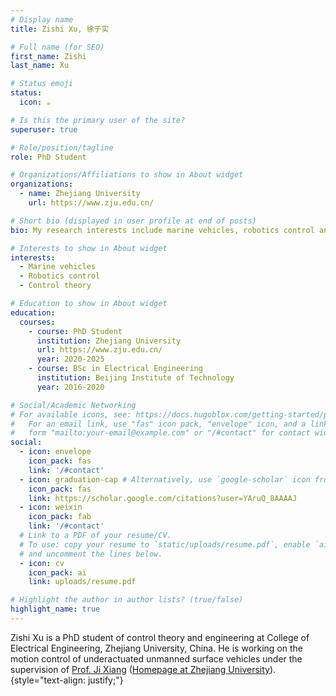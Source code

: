 ```yaml
---
# Display name
title: Zishi Xu, 徐子实

# Full name (for SEO)
first_name: Zishi
last_name: Xu

# Status emoji
status:
  icon: ☕️

# Is this the primary user of the site?
superuser: true

# Role/position/tagline
role: PhD Student

# Organizations/Affiliations to show in About widget
organizations:
  - name: Zhejiang University
    url: https://www.zju.edu.cn/

# Short bio (displayed in user profile at end of posts)
bio: My research interests include marine vehicles, robotics control and control theory.

# Interests to show in About widget
interests:
  - Marine vehicles
  - Robotics control
  - Control theory

# Education to show in About widget
education:
  courses:
    - course: PhD Student
      institution: Zhejiang University
      url: https://www.zju.edu.cn/
      year: 2020-2025
    - course: BSc in Electrical Engineering
      institution: Beijing Institute of Technology
      year: 2016-2020

# Social/Academic Networking
# For available icons, see: https://docs.hugoblox.com/getting-started/page-builder/#icons
#   For an email link, use "fas" icon pack, "envelope" icon, and a link in the
#   form "mailto:your-email@example.com" or "/#contact" for contact widget.
social:
  - icon: envelope
    icon_pack: fas
    link: '/#contact'
  - icon: graduation-cap # Alternatively, use `google-scholar` icon from `ai` icon pack
    icon_pack: fas
    link: https://scholar.google.com/citations?user=YAruQ_8AAAAJ
  - icon: weixin
    icon_pack: fab
    link: '/#contact'
  # Link to a PDF of your resume/CV.
  # To use: copy your resume to `static/uploads/resume.pdf`, enable `ai` icons in `params.yaml`,
  # and uncomment the lines below.
  - icon: cv
    icon_pack: ai
    link: uploads/resume.pdf

# Highlight the author in author lists? (true/false)
highlight_name: true
---
```


Zishi Xu is a PhD student of control theory and engineering at College of Electrical Engineering, Zhejiang University, China. He is working on the motion control of underactuated unmanned surface vehicles under the supervision of [Prof. Ji Xiang](https://scholar.google.com/citations?user=rgwDYosAAAAJ) ([Homepage at Zhejiang University](https://person.zju.edu.cn/jxiang)).
{style="text-align: justify;"}
